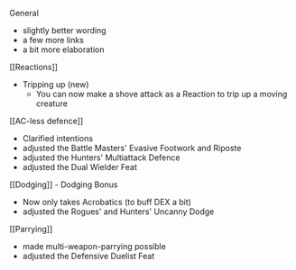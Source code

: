 General
- slightly better wording
- a few more links
- a bit more elaboration

[[Reactions]]
- Tripping up (new)
	- You can now make a shove attack as a Reaction to trip up a moving creature

[[AC-less defence]]
- Clarified intentions
- adjusted the Battle Masters' Evasive Footwork and Riposte
- adjusted the Hunters' Multiattack Defence
- adjusted the Dual Wielder Feat

[[Dodging]] - Dodging Bonus
- Now only takes Acrobatics (to buff DEX a bit)
- adjusted the Rogues' and Hunters' Uncanny Dodge

[[Parrying]]
- made multi-weapon-parrying possible
- adjusted the Defensive Duelist Feat